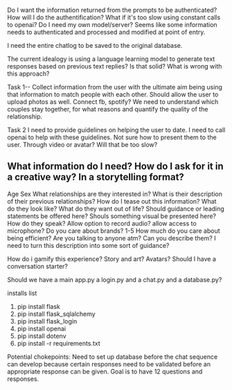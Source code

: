 Do I want the information returned from the prompts to be authenticated? How will I do the authentification? What if it's too slow using constant calls to openai? Do I need my own model/server? Seems like some information needs to authenticated and processed and modified at point of entry.

 I need the entire chatlog to be saved to the original database.

The current idealogy is using a language learning model to generate text responses based on previous text replies? Is that solid? What is wrong with this approach?

Task 1--
Collect information from the user with the ultimate aim being using that information to match people with each other. Should allow the user to upload photos as well. Connect fb, spotify? We need to understand which couples stay together, for what reasons and quantify the quality of the relationship.

 Task 2
 I need to provide guidelines on helping the user to date. I need to call openai to help with these guidelines. Not sure how to present them to the user. Through video or avatar? Will that be too slow?

 What information do I need? How do I ask for it in a creative way? In a storytelling format? 
 --
 Age
 Sex
 What relationships are they interested in?
 What is their description of their previous relationships? How do I tease out this information?
 What do they look like? 
 What do they want out of life? Should guidance or leading statements be offered here? Shouls something visual be presented here?
 How do they speak? Allow option to record audio? allow access to microphone? 
 Do you care about brands? 1-5
 How much do you care about being efficient?
 Are you talking to anyone atm?
 Can you describe them? I need to turn this description into some sort of guidance? 

 How do i gamify this experience?
 Story and art? Avatars?
 Should I have a conversation starter? 



Should we have a main app.py a login.py and a chat.py and a database.py?


 installs list
 1. pip install flask
 2. pip install flask_sqlalchemy
 3. pip install flask_login
 4. pip install openai
 6. pip install dotenv
 7. pip install -r requirements.txt

Potential chokepoints:
Need to set up database before the chat sequence can develop because certain responses need to be 
validated before an appropriate response can be given. Goal is to have 12 questions and responses.


